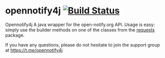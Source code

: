 # opennotify4j [![Build Status](https://travis-ci.org/bo0tzz/opennotify4j.svg?branch=master)](https://travis-ci.org/bo0tzz/opennotify4j)
Opennotify4j A java wrapper for the open-notify.org API. Usage is easy: simply use the builder methods on one of the classes from the [requests](https://github.com/bo0tzz/opennotify4j/tree/master/src/main/java/me/bo0tzz/opennotify4j/requests) package.

If you have any questions, please do not hesitate to join the support group at https://t.me/opennotify4j
